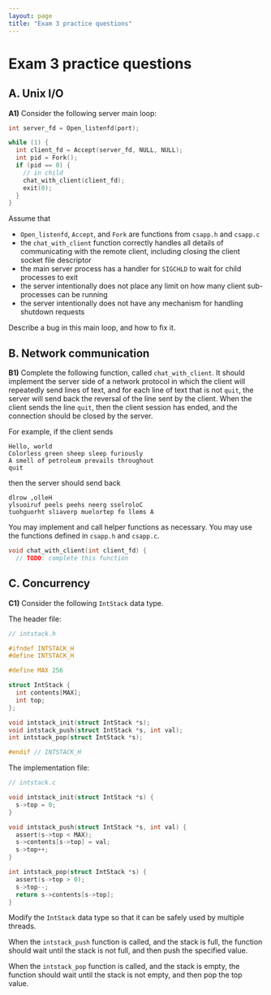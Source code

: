```yaml
---
layout: page
title: "Exam 3 practice questions"
---
```


# Exam 3 practice questions

## A. Unix I/O

**A1)** Consider the following server main loop:

```c
int server_fd = Open_listenfd(port);

while (1) {
  int client_fd = Accept(server_fd, NULL, NULL);
  int pid = Fork();
  if (pid == 0) {
    // in child
    chat_with_client(client_fd);
    exit(0);
  }
}
```

Assume that

* `Open_listenfd`, `Accept`, and `Fork` are functions from `csapp.h` and `csapp.c`
* the `chat_with_client` function correctly handles all details of communicating with the remote client, including closing the client socket file descriptor
* the main server process has a handler for `SIGCHLD` to wait for child processes to exit
* the server intentionally does not place any limit on how many client sub-processes can be running
* the server intentionally does not have any mechanism for handling shutdown requests

Describe a bug in this main loop, and how to fix it.

## B. Network communication

**B1)** Complete the following function, called `chat_with_client`.  It should implement the server side of a network protocol in which the client will repeatedly send lines of text, and for each line of text that is not `quit`, the server will send back the reversal of the line sent by the client.  When the client sends the line `quit`, then the client session has ended, and the connection should be closed by the server.

For example, if the client sends

```
Hello, world
Colorless green sheep sleep furiously
A smell of petroleum prevails throughout
quit
```

then the server should send back

```
dlrow ,olleH
ylsuoiruf peels peehs neerg sselroloC
tuohguorht sliaverp muelortep fo llems A
```

You may implement and call helper functions as necessary.  You may use the functions defined in `csapp.h` and `csapp.c`.

```c
void chat_with_client(int client_fd) {
  // TODO: complete this function
```

## C. Concurrency

**C1)** Consider the following `IntStack` data type.

The header file:

```c
// intstack.h

#ifndef INTSTACK_H
#define INTSTACK_H

#define MAX 256

struct IntStack {
  int contents[MAX];
  int top;
};

void intstack_init(struct IntStack *s);
void intstack_push(struct IntStack *s, int val);
int intstack_pop(struct IntStack *s);

#endif // INTSTACK_H
```

The implementation file:

```c
// intstack.c

void intstack_init(struct IntStack *s) {
  s->top = 0;
}

void intstack_push(struct IntStack *s, int val) {
  assert(s->top < MAX);
  s->contents[s->top] = val;
  s->top++;
}

int intstack_pop(struct IntStack *s) {
  assert(s->top > 0);
  s->top--;
  return s->contents[s->top];
}
```

Modify the `IntStack` data type so that it can be safely used by multiple threads.

When the `intstack_push` function is called, and the stack is full, the function
should wait until the stack is not full, and then push the specified value.

When the `intstack_pop` function is called, and the stack is empty, the function
should wait until the stack is not empty, and then pop the top value.
